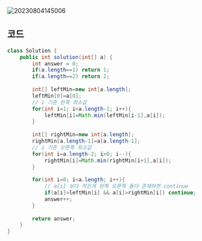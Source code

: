 ![20230804145006](https://github.com/Morning-Algorithm-Study-2023/Algorithm/assets/121210456/c17476af-29e4-4d74-a3a0-137786865236)

## 코드
```java
class Solution {
    public int solution(int[] a) {
        int answer = 0;
        if(a.length==1) return 1;
        if(a.length==2) return 2;
        
        int[] leftMin=new int[a.length];
        leftMin[0]=a[0];
        // i 기준 왼쪽 최소값
        for(int i=1; i<a.length-1; i++){
            leftMin[i]=Math.min(leftMin[i-1],a[i]);
        }
        
        int[] rightMin=new int[a.length];
        rightMin[a.length-1]=a[a.length-1];
        // i 기준 오른쪽 최소값
        for(int i=a.length-2; i>0; i--){
            rightMin[i]=Math.min(rightMin[i+1],a[i]);
        }
        
        for(int i=0; i<a.length; i++){
            // a[i] 보다 작은게 왼쬑 오른쪽 둘다 존재하면 continue
            if(a[i]>leftMin[i] && a[i]>rightMin[i]) continue;
            answer++;
        }
        
        return answer;
    }
}
```
